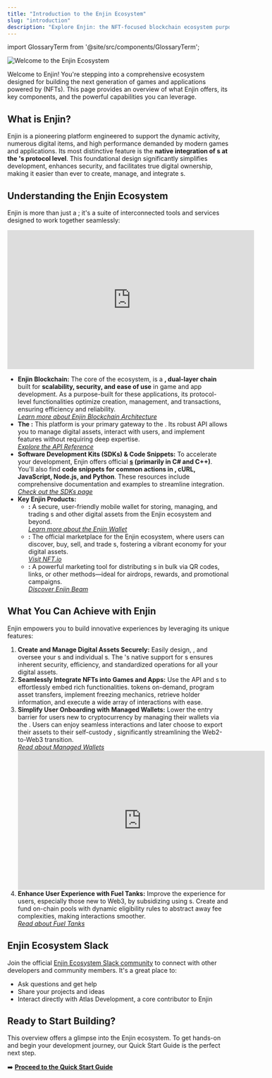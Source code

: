 ```yaml
---
title: "Introduction to the Enjin Ecosystem"
slug: "introduction"
description: "Explore Enjin: the NFT-focused blockchain ecosystem purpose-built for games & apps. Discover its Platform API, SDKs (C#, C++), Fuel Tanks, and Managed Wallets"
---
```


import GlossaryTerm from '@site/src/components/GlossaryTerm';

![Welcome to the Enjin Ecosystem](/img/getting-started/enjin-ecosystem.png)

Welcome to Enjin! You're stepping into a comprehensive ecosystem designed for building the next generation of games and applications powered by <GlossaryTerm id="non_fungible_tokens" /> (NFTs). This page provides an overview of what Enjin offers, its key components, and the powerful capabilities you can leverage.

## What is Enjin?

Enjin is a pioneering <GlossaryTerm id="blockchain" /> platform engineered to support the dynamic activity, numerous digital items, and high performance demanded by modern games and applications. Its most distinctive feature is the **native integration of <GlossaryTerm id="nft" />s at the <GlossaryTerm id="blockchain" />'s protocol level**. This foundational design significantly simplifies development, enhances security, and facilitates true digital ownership, making it easier than ever to create, manage, and integrate <GlossaryTerm id="nft" />s.

## Understanding the Enjin Ecosystem
Enjin is more than just a <GlossaryTerm id="blockchain" />; it's a suite of interconnected tools and services designed to work together seamlessly:

<div class="video-container">
    <iframe width="560" height="315" src="https://www.youtube.com/embed/ZJ_KK-J_N7w?si=CXUhWJDdVMXJ0vYK" title="YouTube video player" frameborder="0" allow="accelerometer; autoplay; clipboard-write; encrypted-media; gyroscope; picture-in-picture; web-share" referrerpolicy="strict-origin-when-cross-origin" allowfullscreen></iframe>
</div>

- **Enjin Blockchain:** The core of the ecosystem, <GlossaryTerm id="enjin_blockchain" /> is a **<GlossaryTerm id="pos" />, dual-layer chain** built for **scalability, security, and ease of use** in game and app development. As a purpose-built <GlossaryTerm id="blockchain" /> for these applications, its protocol-level <GlossaryTerm id="nft" /> functionalities optimize creation, management, and transactions, ensuring efficiency and reliability.  
*[Learn more about Enjin Blockchain Architecture](/04-enjin-blockchain/04-enjin-blockchain.md)*
- **The <GlossaryTerm id="enjin_platform" />:** This platform is your primary gateway to the <GlossaryTerm id="enjin_blockchain" />. Its robust <GlossaryTerm id="graphql" /> API allows you to manage digital assets, interact with users, and implement <GlossaryTerm id="blockchain" /> features without requiring deep <GlossaryTerm id="blockchain" /> expertise.  
*[Explore the API Reference](/03-api-reference/03-api-reference.md)*
- **Software Development Kits (SDKs) & Code Snippets:** To accelerate your development, Enjin offers official **[<GlossaryTerm id="sdk" />s](/02-guides/01-platform/04-software-development-kit/04-software-development-kit.md) (primarily in C# and C++)**. You'll also find **code snippets for common actions in <GlossaryTerm id="graphql" />, cURL, JavaScript, Node.js, and Python**. These resources include comprehensive documentation and examples to streamline integration.  
*[Check out the SDKs page](/02-guides/01-platform/04-software-development-kit/04-software-development-kit.md)*
- **Key Enjin Products:**
  - **<GlossaryTerm id="enjin_wallet" />:** A secure, user-friendly mobile wallet for storing, managing, and trading <GlossaryTerm id="nft" />s and other digital assets from the Enjin ecosystem and beyond.  
*[Learn more about the Enjin Wallet](/06-enjin-products/03-enjin-wallet.md)*
  - **<GlossaryTerm id="nft_io" />:** The official marketplace for the Enjin ecosystem, where users can discover, buy, sell, and trade <GlossaryTerm id="nft" />s, fostering a vibrant economy for your digital assets.  
  *[Visit NFT.io](https://nft.io)*
  - **<GlossaryTerm id="enjin_beam" />:** A powerful marketing tool for distributing <GlossaryTerm id="nft" />s in bulk via QR codes, links, or other methods—ideal for airdrops, rewards, and promotional campaigns.  
  *[Discover Enjin Beam](/06-enjin-products/05-beam.md)*

## What You Can Achieve with Enjin

Enjin empowers you to build innovative experiences by leveraging its unique features:

1.  **Create and Manage Digital Assets Securely:**
    Easily design, <GlossaryTerm id="mint" />, and oversee your <GlossaryTerm id="nft" /> <GlossaryTerm id="collection" />s and individual <GlossaryTerm id="token" />s. The <GlossaryTerm id="enjin_blockchain" />'s native support for <GlossaryTerm id="nft" />s ensures inherent security, efficiency, and standardized operations for all your digital assets.
2.  **Seamlessly Integrate NFTs into Games and Apps:**
    Use the <GlossaryTerm id="enjin_platform" /> API and <GlossaryTerm id="sdk" />s to effortlessly embed rich <GlossaryTerm id="nft" /> functionalities. <GlossaryTerm id="mint" /> tokens on-demand, program asset transfers, implement freezing mechanics, retrieve <GlossaryTerm id="token" /> holder information, and execute a wide array of <GlossaryTerm id="nft" /> interactions with ease.
3.  **Simplify User Onboarding with Managed Wallets:**
    Lower the entry barrier for users new to cryptocurrency by managing their wallets via the <GlossaryTerm id="enjin_platform" />. Users can enjoy seamless <GlossaryTerm id="blockchain" /> interactions and later choose to export their assets to their self-custody <GlossaryTerm id="enjin_wallet" />, significantly streamlining the Web2-to-Web3 transition.  
    *[Read about Managed Wallets](/02-guides/01-platform/02-managing-users/03-using-managed-wallets.md)*
    <div class="video-container">
        <iframe width="560" height="315" src="https://www.youtube.com/embed/WGVn4RST1Fc?si=H0BUdgo-4B_eSwcw" title="YouTube video player" frameborder="0" allow="accelerometer; autoplay; clipboard-write; encrypted-media; gyroscope; picture-in-picture; web-share" referrerpolicy="strict-origin-when-cross-origin" allowfullscreen></iframe>
    </div>
4.  **Enhance User Experience with Fuel Tanks:**
    Improve the experience for users, especially those new to Web3, by subsidizing <GlossaryTerm id="transaction_fees" /> using <GlossaryTerm id="fuel_tank" />s. Create and fund on-chain pools with dynamic eligibility rules to abstract away <GlossaryTerm id="gas" /> fee complexities, making interactions smoother.  
    *[Read about Fuel Tanks](/04-enjin-blockchain/03-enjin-matrixchain/02-fuel-tank-pallet.md)*

## Enjin Ecosystem Slack

Join the official [Enjin Ecosystem Slack community](
https://enj.in/ecosystem-slack) to connect with other developers and community members. It's a great place to:

- Ask questions and get help
- Share your projects and ideas
- Interact directly with Atlas Development, a core contributor to Enjin

## Ready to Start Building?

This overview offers a glimpse into the Enjin ecosystem. To get hands-on and begin your development journey, our Quick Start Guide is the perfect next step.

➡️ **[Proceed to the Quick Start Guide](/01-getting-started/02-quick-start-guide.md)**